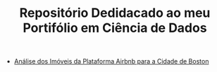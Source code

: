<h1 align="center">Repositório Dedidacado ao meu Portifólio em Ciência de Dados</h1>
<br>

- [Análise dos Imóveis da Plataforma Airbnb para a Cidade de Boston](https://github.com/filiphe-ds/data-science/tree/main/An%C3%A1lise%20Airbnb)
